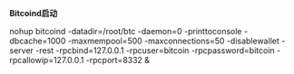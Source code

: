 **Bitcoind启动**

nohup bitcoind -datadir=/root/btc -daemon=0 -printtoconsole -dbcache=1000 -maxmempool=500 -maxconnections=50 -disablewallet -server -rest -rpcbind=127.0.0.1 -rpcuser=bitcoin -rpcpassword=bitcoin -rpcallowip=127.0.0.1 -rpcport=8332 &

